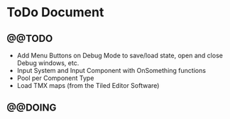 # ToDo Document

## @@TODO

* Add Menu Buttons on Debug Mode to save/load state, open and close Debug windows, etc.
* Input System and Input Component with OnSomething functions
* Pool per Component Type
* Load TMX maps (from the Tiled Editor Software)

## @@DOING



